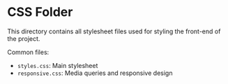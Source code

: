 # CSS Folder

This directory contains all stylesheet files used for styling the front-end of the project.

Common files:
- `styles.css`: Main stylesheet
- `responsive.css`: Media queries and responsive design
